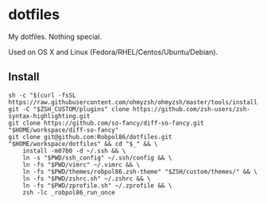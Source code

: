 # dotfiles

My dotfiles. Nothing special.

Used on OS X and Linux (Fedora/RHEL/Centos/Ubuntu/Debian).

## Install

```shell
sh -c "$(curl -fsSL https://raw.githubusercontent.com/ohmyzsh/ohmyzsh/master/tools/install.sh)"
git -C "$ZSH_CUSTOM/plugins" clone https://github.com/zsh-users/zsh-syntax-highlighting.git
git clone https://github.com/so-fancy/diff-so-fancy.git "$HOME/workspace/diff-so-fancy"
git clone git@github.com:Robpol86/dotfiles.git "$HOME/workspace/dotfiles" && cd "$_" && \
    install -m0700 -d ~/.ssh && \
    ln -s "$PWD/ssh_config" ~/.ssh/config && \
    ln -fs "$PWD/vimrc" ~/.vimrc && \
    ln -fs "$PWD/themes/robpol86.zsh-theme" "$ZSH/custom/themes/" && \
    ln -fs "$PWD/zshrc.sh" ~/.zshrc && \
    ln -fs "$PWD/zprofile.sh" ~/.zprofile && \
    zsh -lc _robpol86_run_once
```
